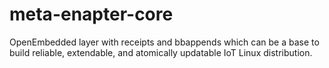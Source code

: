 # meta-enapter-core

OpenEmbedded layer with receipts and bbappends which can be a base to build reliable, extendable, and atomically updatable IoT Linux distribution.
